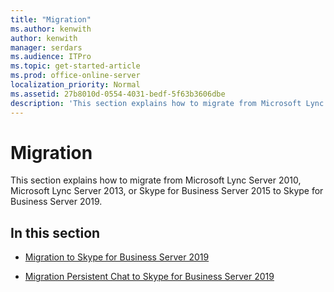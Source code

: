 ```yaml
---
title: "Migration"
ms.author: kenwith
author: kenwith
manager: serdars
ms.audience: ITPro
ms.topic: get-started-article
ms.prod: office-online-server
localization_priority: Normal
ms.assetid: 27b8010d-0554-4031-bedf-5f63b3606dbe
description: 'This section explains how to migrate from Microsoft Lync Server 2010, Microsoft Lync Server 2013, or Skype for Business Server 2015 to Skype for Business Server 2019.'
---
```


# Migration
This section explains how to migrate from Microsoft Lync Server 2010, Microsoft Lync Server 2013, or Skype for Business Server 2015 to Skype for Business Server 2019.
  
## In this section

- [Migration to Skype for Business Server 2019](migration-to-skype-for-business-server-2019/migration-to-skype-for-business-server-2019.md)

- [Migration Persistent Chat to Skype for Business Server 2019](migration-group-chat/migration-from-group-chat.md)